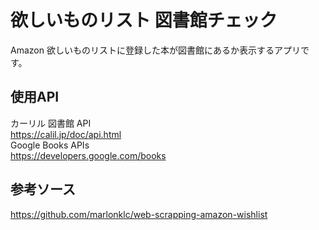 # 欲しいものリスト 図書館チェック
Amazon 欲しいものリストに登録した本が図書館にあるか表示するアプリです。

## 使用API
カーリル 図書館 API  
https://calil.jp/doc/api.html  
Google Books APIs  
https://developers.google.com/books  

## 参考ソース
https://github.com/marlonklc/web-scrapping-amazon-wishlist
